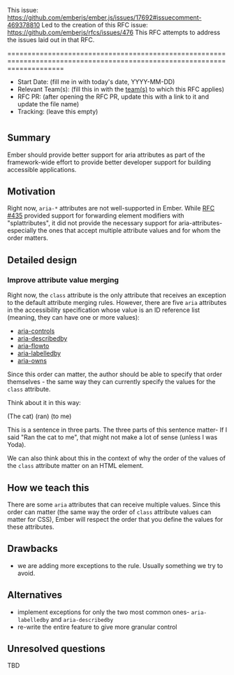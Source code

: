 This issue: https://github.com/emberjs/ember.js/issues/17692#issuecomment-469378810
Led to the creation of this RFC issue: https://github.com/emberjs/rfcs/issues/476
This RFC attempts to address the issues laid out in that RFC.

==========================================================================================================================

- Start Date: (fill me in with today's date, YYYY-MM-DD)
- Relevant Team(s): (fill this in with the [team(s)](README.md#relevant-teams) to which this RFC applies)
- RFC PR: (after opening the RFC PR, update this with a link to it and update the file name)
- Tracking: (leave this empty)

# <RFC title>

## Summary

Ember should provide better support for aria attributes as part of the framework-wide effort to provide better developer support for building accessible applications. 

## Motivation

Right now, `aria-*` attributes are not well-supported in Ember. While [RFC #435](https://github.com/emberjs/rfcs/pull/435) provided support for forwarding element modifiers with "splattributes", it did not provide the necessary support for aria-attributes- especially the ones that accept multiple attribute values and for whom the order matters. 

## Detailed design

### Improve attribute value merging 

Right now, the `class` attribute is the only attribute that receives an exception to the default attribute merging rules. However, there are five `aria` attributes in the accessibility specification whose value is an ID reference list (meaning, they can have one or more values):

- [aria-controls](https://www.w3.org/WAI/PF/aria/states_and_properties#aria-controls)
- [aria-describedby](https://www.w3.org/WAI/PF/aria/states_and_properties#aria-describedby)
- [aria-flowto](https://www.w3.org/WAI/PF/aria/states_and_properties#aria-flowto) 
- [aria-labelledby](https://www.w3.org/WAI/PF/aria/states_and_properties#aria-labelledby) 
- [aria-owns](https://www.w3.org/WAI/PF/aria/states_and_properties#aria-owns) 

Since this order can matter, the author should be able to specify that order themselves - the same way they can currently specify the values for the `class` attribute.

Think about it in this way: 

(The cat) (ran) (to me)

This is a sentence in three parts. The three parts of this sentence matter- If I said "Ran the cat to me", that might not make a lot of sense (unless I was Yoda). 

We can also think about this in the context of why the order of the values of the `class` attribute matter on an HTML element. 

## How we teach this

There are some `aria` attributes that can receive multiple values. Since this order can matter (the same way the order of `class` attribute values can matter for CSS), Ember will respect the order that you define the values for these attributes. 

## Drawbacks

- we are adding more exceptions to the rule. Usually something we try to avoid. 

## Alternatives

- implement exceptions for only the two most common ones- `aria-labelledby` and `aria-describedby`
- re-write the entire feature to give more granular control

## Unresolved questions

TBD
